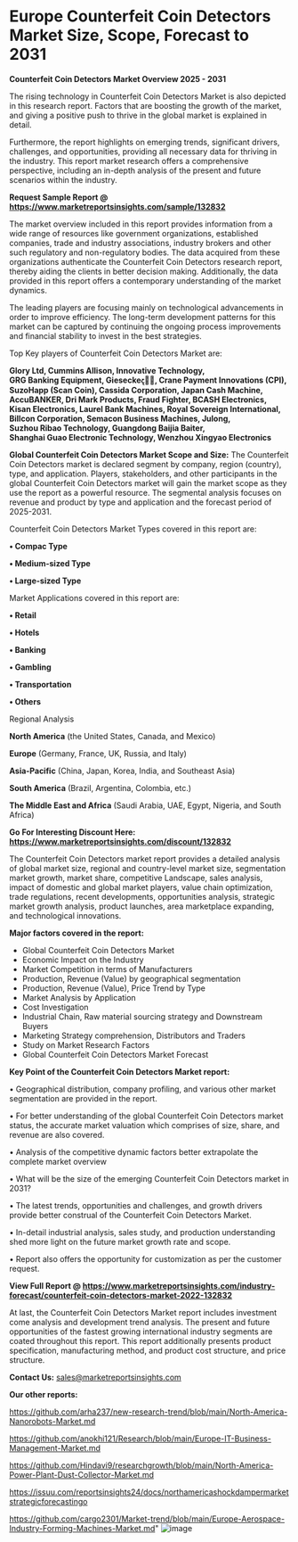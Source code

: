 # Europe Counterfeit Coin Detectors Market Size, Scope, Forecast to 2031

<Strong> Counterfeit Coin Detectors Market Overview 2025 - 2031</strong>

The rising technology in Counterfeit Coin Detectors Market is also depicted in this research report. Factors that are boosting the growth of the market, and giving a positive push to thrive in the global market is explained in detail.

Furthermore, the report highlights on emerging trends, significant drivers, challenges, and opportunities, providing all necessary data for thriving in the industry. This report market research offers a comprehensive perspective, including an in-depth analysis of the present and future scenarios within the industry.

<strong>Request Sample Report @ <a href=https://www.marketreportsinsights.com/sample/132832>https://www.marketreportsinsights.com/sample/132832</a></strong>

The market overview included in this report provides information from a wide range of resources like government organizations, established companies, trade and industry associations, industry brokers and other such regulatory and non-regulatory bodies. The data acquired from these organizations authenticate the Counterfeit Coin Detectors research report, thereby aiding the clients in better decision making. Additionally, the data provided in this report offers a contemporary understanding of the market dynamics.

The leading players are focusing mainly on technological advancements in order to improve efficiency. The long-term development patterns for this market can be captured by continuing the ongoing process improvements and financial stability to invest in the best strategies.

Top Key players of Counterfeit Coin Detectors Market are:

<strong>Glory Ltd, Cummins Allison, Innovative Technology, GRG Banking Equipment, Giesecke෫, Crane Payment Innovations (CPI), SuzoHapp (Scan Coin), Cassida Corporation, Japan Cash Machine, AccuBANKER, Dri Mark Products, Fraud Fighter, BCASH Electronics, Kisan Electronics, Laurel Bank Machines, Royal Sovereign International, Billcon Corporation, Semacon Business Machines, Julong, Suzhou Ribao Technology, Guangdong Baijia Baiter, Shanghai Guao Electronic Technology, Wenzhou Xingyao Electronics</strong>

<strong><b>Global Counterfeit Coin Detectors Market Scope and Size:</b></strong>
The Counterfeit Coin Detectors market is declared segment by company, region (country), type, and application. Players, stakeholders, and other participants in the global Counterfeit Coin Detectors market will gain the market scope as they use the report as a powerful resource. The segmental analysis focuses on revenue and product by type and application and the forecast period of 2025-2031.

Counterfeit Coin Detectors Market Types covered in this report are:

<strong>• Compac Type

• Medium-sized Type

• Large-sized Type</strong>

Market Applications covered in this report are:

<strong>• Retail

• Hotels

• Banking

• Gambling

• Transportation

• Others</strong> 

Regional Analysis

<strong>North America</strong> (the United States, Canada, and Mexico)

<strong>Europe</strong> (Germany, France, UK, Russia, and Italy)

<strong>Asia-Pacific</strong> (China, Japan, Korea, India, and Southeast Asia)

<strong>South America</strong> (Brazil, Argentina, Colombia, etc.)

<strong>The Middle East and Africa</strong> (Saudi Arabia, UAE, Egypt, Nigeria, and South Africa)

<strong>Go For Interesting Discount Here: <a href=https://www.marketreportsinsights.com/discount/132832>https://www.marketreportsinsights.com/discount/132832</a></strong>

The Counterfeit Coin Detectors market report provides a detailed analysis of global market size, regional and country-level market size, segmentation market growth, market share, competitive Landscape, sales analysis, impact of domestic and global market players, value chain optimization, trade regulations, recent developments, opportunities analysis, strategic market growth analysis, product launches, area marketplace expanding, and technological innovations.

<strong><b>Major factors covered in the report:</b></strong>
<ul>
  <li>Global Counterfeit Coin Detectors Market </li>
  <li>Economic Impact on the Industry</li>
  <li>Market Competition in terms of Manufacturers</li>
  <li>Production, Revenue (Value) by geographical segmentation</li>
  <li>Production, Revenue (Value), Price Trend by Type</li>
  <li>Market Analysis by Application</li>
  <li>Cost Investigation</li>
  <li>Industrial Chain, Raw material sourcing strategy and Downstream Buyers</li>
  <li>Marketing Strategy comprehension, Distributors and Traders</li>
  <li>Study on Market Research Factors</li>
  <li>Global Counterfeit Coin Detectors Market Forecast</li>
</ul>

<strong><b>Key Point of the Counterfeit Coin Detectors Market report:</b></strong>

• Geographical distribution, company profiling, and various other market segmentation are provided in the report.

• For better understanding of the global Counterfeit Coin Detectors market status, the accurate market valuation which comprises of size, share, and revenue are also covered.

• Analysis of the competitive dynamic factors better extrapolate the complete market overview

• What will be the size of the emerging Counterfeit Coin Detectors market in 2031?

• The latest trends, opportunities and challenges, and growth drivers provide better construal of the Counterfeit Coin Detectors Market.

• In-detail industrial analysis, sales study, and production understanding shed more light on the future market growth rate and scope.

• Report also offers the opportunity for customization as per the customer request.

<strong><b>View Full Report @ <a href=https://www.marketreportsinsights.com/industry-forecast/counterfeit-coin-detectors-market-2022-132832>https://www.marketreportsinsights.com/industry-forecast/counterfeit-coin-detectors-market-2022-132832</a></b></strong>


At last, the Counterfeit Coin Detectors Market report includes investment come analysis and development trend analysis. The present and future opportunities of the fastest growing international industry segments are coated throughout this report. This report additionally presents product specification, manufacturing method, and product cost structure, and price structure.

<strong>Contact Us:</strong>
sales@marketreportsinsights.com

<strong>Our other reports:</strong>

<a href=https://github.com/arha237/new-research-trend/blob/main/North-America-Nanorobots-Market.md>https://github.com/arha237/new-research-trend/blob/main/North-America-Nanorobots-Market.md</a>

<a href=https://github.com/anokhi121/Research/blob/main/Europe-IT-Business-Management-Market.md>https://github.com/anokhi121/Research/blob/main/Europe-IT-Business-Management-Market.md</a>

<a href=https://github.com/Hindavi9/researchgrowth/blob/main/North-America-Power-Plant-Dust-Collector-Market.md>https://github.com/Hindavi9/researchgrowth/blob/main/North-America-Power-Plant-Dust-Collector-Market.md</a>

<a href=https://issuu.com/reportsinsights24/docs/northamericashockdampermarketstrategicforecastingo>https://issuu.com/reportsinsights24/docs/northamericashockdampermarketstrategicforecastingo</a>

<a href=https://github.com/cargo2301/Market-trend/blob/main/Europe-Aerospace-Industry-Forming-Machines-Market.md>https://github.com/cargo2301/Market-trend/blob/main/Europe-Aerospace-Industry-Forming-Machines-Market.md</a>"
![image](https://github.com/user-attachments/assets/cdae262a-77fc-40de-ac13-9e95a4151ace)
